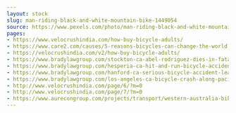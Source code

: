 ```yaml
---
layout: stock
slug: man-riding-black-and-white-mountain-bike-1449054
source: https://www.pexels.com/photo/man-riding-black-and-white-mountain-bike-1449054/
pages:
- https://www.velocrushindia.com/how-buy-bicycle-adults/
- https://www.care2.com/causes/5-reasons-bicycles-can-change-the-world.html
- https://velocrushindia.com/v2/how-buy-bicycle-adults/
- https://www.bradylawgroup.com/stockton-ca-abel-rodriguez-dies-in-fatal-dui-bicycle-accident-on-wilson-way/
- https://www.bradylawgroup.com/hesperia-ca-hit-and-run-bicycle-accident-on-main-street/
- https://www.bradylawgroup.com/hanford-ca-serious-bicycle-accident-leaves-child-injured/
- https://www.bradylawgroup.com/los-angeles-ca-bicycle-crash-along-pacific-coast-highway/
- http://www.velocrushindia.com/page/6/?m=0
- http://www.velocrushindia.com/page/7/?m=0
- https://www.aurecongroup.com/projects/transport/western-australia-bike-plan
---
```

